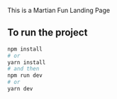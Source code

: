 This is a Martian Fun Landing Page

## To run the project

```bash
npm install 
# or
yarn install
# and then
npm run dev
# or
yarn dev
```
